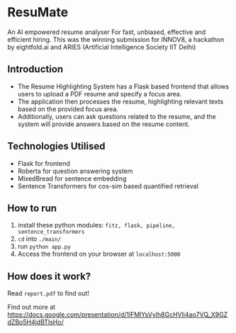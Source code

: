 # ResuMate
An AI empowered resume analyser For fast, unbiased, effective and efficient hiring.
This was the winning submission for INNOV8, a hackathon by eightfold.ai and ARIES (Artificial Intelligence Society IIT Delhi)

## Introduction
* The Resume Highlighting System has a Flask based frontend that allows users to upload a PDF resume and specify a focus area.
* The application then processes the resume, highlighting relevant texts based on the provided focus area. 
* Additionally, users can ask questions related to the resume, and the system will provide answers based on the resume content.

## Technologies Utilised
* Flask for frontend
* Roberta for question answering system
* MixedBread for sentence embedding
* Sentence Transformers for cos-sim based quantified retrieval

## How to run
1. install these python modules: `fitz, flask, pipeline, sentence_transformers`
2. `cd` into `./main/`
3. run `python app.py`
4. Access the frontend on your browser at `localhost:5000`

## How does it work?
Read `report.pdf` to find out!


Find out more at https://docs.google.com/presentation/d/1lFMlYsVylh8GcHVli4ao7VQ_X9GZdZBo5H4jdBTlsHo/
